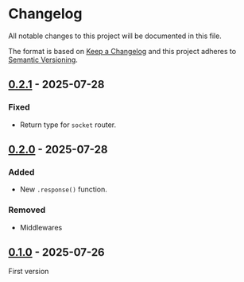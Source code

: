 # Changelog
All notable changes to this project will be documented in this file.

The format is based on [Keep a Changelog](https://keepachangelog.com/) and this
project adheres to [Semantic Versioning](https://semver.org/).

## [0.2.1] - 2025-07-28
### Fixed
- Return type for `socket` router.

## [0.2.0] - 2025-07-28
### Added
- New `.response()` function.

### Removed
- Middlewares

## [0.1.0] - 2025-07-26
First version

[0.2.1]: https://github.com/oscarotero/galo/compare/v0.2.0...v0.2.1
[0.2.0]: https://github.com/oscarotero/galo/compare/v0.1.0...v0.2.0
[0.1.0]: https://github.com/oscarotero/galo/releases/tag/v0.1.0
